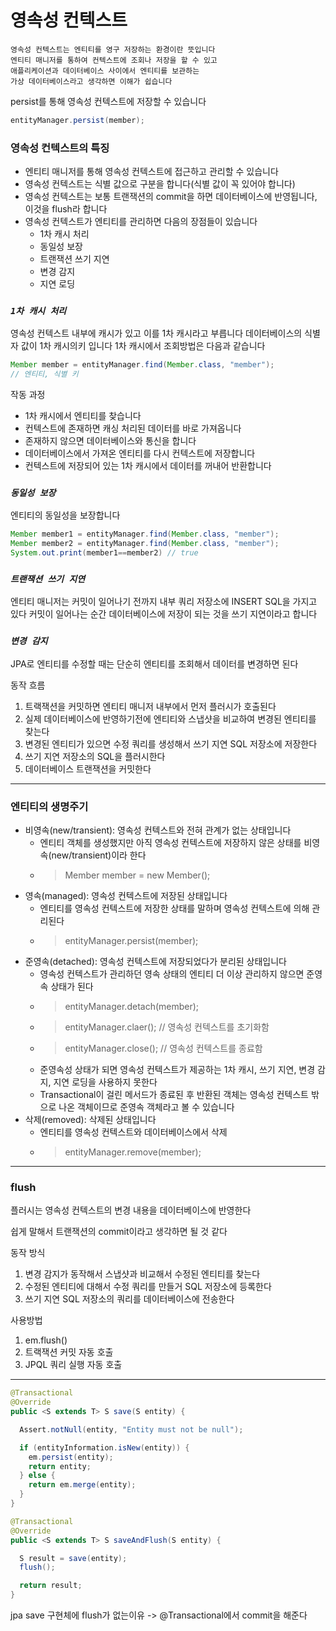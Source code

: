 # 영속성 컨텍스트

``` text
영속성 컨텍스트는 엔티티를 영구 저장하는 환경이란 뜻입니다
엔티티 매니저를 통하여 컨텍스트에 조회나 저장을 할 수 있고 
애플리케이션과 데이터베이스 사이에서 엔티티를 보관하는 
가상 데이터베이스라고 생각하면 이해가 쉽습니다
```

persist를 통해 영속성 컨텍스트에 저장할 수 있습니다
``` java
entityManager.persist(member);
```

### 영속성 컨텍스트의 특징

- 엔티티 매니저를 통해 영속성 컨텍스트에 접근하고 관리할 수 있습니다
- 영속성 컨텍스트는 식별 값으로 구분을 합니다(식별 값이 꼭 있어야 합니다)
- 영속성 컨텍스트는 보통 트랜잭션의 commit을 하면 데이터베이스에 반영됩니다, 이것을 flush라 합니다
- 영속성 컨텍스트가 엔티티를 관리하면 다음의 장점들이 있습니다
  - 1차 캐시 처리
  - 동일성 보장
  - 트랜잭션 쓰기 지연
  - 변경 감지
  - 지연 로딩

### **_`1차 캐시 처리`_**  

영속성 컨텍스트 내부에 캐시가 있고 이를 1차 캐시라고 부릅니다
데이터베이스의 식별자 값이 1차 캐시의키 입니다 1차 캐시에서 조회방법은 다음과 같습니다
``` java
Member member = entityManager.find(Member.class, "member");
// 엔티티, 식별 키
```
작동 과정 
- 1차 캐시에서 엔티티를 찾습니다
- 컨텍스트에 존재하면 캐싱 처리된 데이터를 바로 가져옵니다
- 존재하지 않으면 데이터베이스와 통신을 합니다
- 데이터베이스에서 가져온 엔티티를 다시 컨텍스트에 저장합니다 
- 컨텍스트에 저장되어 있는 1차 캐시에서 데이터를 꺼내어 반환합니다


### **_`동일성 보장`_**  

엔티티의 동일성을 보장합니다
``` java
Member member1 = entityManager.find(Member.class, "member");
Member member2 = entityManager.find(Member.class, "member");
System.out.print(member1==member2) // true
```


### **_`트랜잭션 쓰기 지연`_**

엔티티 매니저는 커밋이 일어나기 전까지 내부 쿼리 저장소에 INSERT SQL을 가지고 있다
커밋이 일어나는 순간 데이터베이스에 저장이 되는 것을 쓰기 지연이라고 합니다


### **_`변경 감지`_**

JPA로 엔티티를 수정할 때는 단순히 엔티티를 조회해서 데이터를 변경하면 된다

동작 흐름
1. 트랙잭션을 커밋하면 엔티티 매니저 내부에서 먼저 플러시가 호출된다
2. 실제 데이터베이스에 반영하기전에 엔티티와 스냅샷을 비교하여 변경된 엔티티를 찾는다
3. 변경된 엔티티가 있으면 수정 쿼리를 생성해서 쓰기 지연 SQL 저장소에 저장한다
4. 쓰기 지연 저장소의 SQL을 플러시한다
5. 데이터베이스 트랜잭션을 커밋한다

---

### 엔티티의 생명주기
- 비영속(new/transient): 영속성 컨텍스트와 전혀 관계가 없는 상태입니다
    - 엔티티 객체를 생성했지만 아직 영속성 컨텍스트에 저장하지 않은 상태를 비영속(new/transient)이라 한다
    - > Member member = new Member();
- 영속(managed): 영속성 컨텍스트에 저장된 상태입니다
    - 엔티티를 영속성 컨텍스트에 저장한 상태를 말하며 영속성 컨텍스트에 의해 관리된다
    - > entityManager.persist(member);
- 준영속(detached): 영속성 컨텍스트에 저장되었다가 분리된 상태입니다
    - 영속성 컨텍스트가 관리하던 영속 상태의 엔티티 더 이상 관리하지 않으면 준영속 상태가 된다
    - > entityManager.detach(member);
    - > entityManager.claer(); // 영속성 컨텍스트를 초기화함
    - > entityManager.close(); // 영속성 컨텍스트를 종료함
    - 준영속성 상태가 되면 영속성 컨텍스트가 제공하는 1차 캐시, 쓰기 지연, 변경 감지, 지연 로딩을 사용하지 못한다
    - Transactional이 걸린 메서드가 종료된 후 반환된 객체는 영속성 컨텍스트 밖으로 나온 객체이므로 준영속 객체라고 볼 수 있습니다
- 삭제(removed): 삭제된 상태입니다
    - 엔티티를 영속성 컨텍스트와 데이터베이스에서 삭제
    - > entityManager.remove(member);

---

### flush
플러시는 영속성 컨텍스트의 변경 내용을 데이터베이스에 반영한다 

쉽게 말해서 트랜잭션의 commit이라고 생각하면 될 것 같다

동작 방식
1. 변경 감지가 동작해서 스냅샷과 비교해서 수정된 엔티티를 찾는다
2. 수정된 엔티티에 대해서 수정 쿼리를 만들거 SQL 저장소에 등록한다
3. 쓰기 지연 SQL 저장소의 쿼리를 데이터베이스에 전송한다

사용방법
1. em.flush()
2. 트랙잭션 커밋 자동 호출
3. JPQL 쿼리 실행 자동 호출

---
``` java
@Transactional
@Override
public <S extends T> S save(S entity) {

  Assert.notNull(entity, "Entity must not be null");

  if (entityInformation.isNew(entity)) {
    em.persist(entity);
    return entity;
  } else {
    return em.merge(entity);
  }
}

@Transactional
@Override
public <S extends T> S saveAndFlush(S entity) {

  S result = save(entity);
  flush();

  return result;
}
```

jpa save 구현체에 flush가 없는이유
-> @Transactional에서 commit을 해준다

